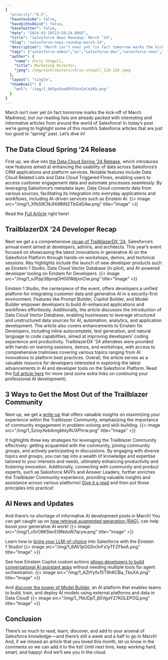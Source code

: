 ```yaml
---
{
  "priority":"0.5",
  "haveYoutube": false,
  "haveGithubGist": false,
  "haveTwitter": false,
  "date": "2024-03-20T23:59:24.000Z",
  "title": "Salesforce News Roundup: March ‘24",
  "Slug": "salesforce-news-roundup-march-24",
  "description": "March isn’t over yet (in fact tomorrow marks the kick-off of March Madness), but our reading lists are already packed with interesting and informative articles from around the world of Salesforce!.",
  "tags": ["salesforce-admin","ai","salesforce-dev","salesforce-news","salesforce"],
  "author": {
    "name": Chris Stegall,
    "title": Marketing Director,
    "jpeg": /img/contributors/chris-stegall_128-128.jpeg
  },
  "layout": "single",
  "thumbnail": {
    "url": "/img/1_OAYpa3uvKRYO1kxCmlm1KQ.png"
  }
}
---
```

March isn’t over yet (in fact tomorrow marks the kick-off of March Madness), but our reading lists are already packed with interesting and informative articles from around the world of Salesforce!
In today’s post we’re going to highlight some of this month’s Salesforce articles that are just too good to “spring” past.
Let’s dive in!

## The Data Cloud Spring ’24 Release

First up, we dive into [the Data Cloud Spring ’24 Release](https://www.salesforce.com/news/stories/data-cloud-tdx-news/), which introduces new features aimed at enhancing the usability of data across Salesforce’s CRM applications and platform services. Notable features include Data Cloud Related Lists and Data Cloud Triggered Flows, enabling users to access customer engagement data and automate processes seamlessly. By leveraging Salesforce’s metadata layer, Data Cloud connects data from various sources, facilitating its integration into everyday applications and workflows, including AI-driven services such as Einstein AI.
{{< image src="/img/1_XfbS9CNJHi98tN2TbGdGAw.png" title="Image" >}}

Read the [Full Article](https://www.salesforce.com/news/stories/data-cloud-tdx-news/) right here!

## TrailblazerDX ’24 Developer Recap

Next we get a a comprehensive [recap of TrailblazerDX ’24](https://developer.salesforce.com/blogs/2024/03/trailblazerdx-24-developer-recap), Salesforce’s annual event aimed at developers, admins, and architects. This year’s event focused on showcasing the latest innovations in generative AI on the Salesforce Platform through hands-on workshops, demos, and technical sessions. Key highlights include the launch of new developer products such as Einstein 1 Studio, Data Cloud Vector Database (in pilot), and AI-powered developer tooling on Einstein for Developers.
{{< image src="/img/1_vJPpp38pnqOHG0WdjxnClw.png" title="Image" >}}

Einstein 1 Studio, the centerpiece of the event, offers developers a unified platform for integrating customer data and generative AI in a security-first environment. Features like Prompt Builder, Copilot Builder, and Model Builder empower developers to build AI-enhanced applications and workflows effortlessly. Additionally, the article discusses the introduction of Data Cloud Vector Database, enabling businesses to leverage structured and unstructured data sources for AI, automation, analytics, and application development.
The article also covers enhancements to Einstein for Developers, including inline autocomplete, test generation, and natural language to code capabilities, aimed at improving developers’ coding experience and productivity. TrailblazerDX ’24 attendees were provided with hands-on learning sessions, demos, and workshops, with access to comprehensive trailmixes covering various topics ranging from AI innovations to platform best practices. Overall, the article serves as a valuable resource for developers interested in exploring the latest advancements in AI and developer tools on the Salesforce Platform.
Read the [full article here](https://developer.salesforce.com/blogs/2024/03/trailblazerdx-24-developer-recap) for more (and some extra links on continuing your professional AI development).

## 3 Ways to Get the Most Out of the Trailblazer Community

Next up, we get a [write-up](https://www.salesforce.com/blog/get-the-most-out-of-the-trailblazer-community/) that offers valuable insights on maximizing your experience within the Trailblazer Community, emphasizing the importance of community engagement in problem-solving and skill-building.
{{< image src="/img/1_SzioyXebAmgbhIyRUXPhrw.png" title="Image" >}}

It highlights three key strategies for leveraging the Trailblazer Community effectively: getting acquainted with the community, joining community groups, and actively participating in discussions. By engaging with diverse topics and groups, you can tap into a wealth of knowledge and expertise tailored to your interests and needs, ultimately enhancing productivity and fostering innovation.
Additionally, connecting with community and product experts, such as Salesforce MVPs and Answer Leaders, further enriches the Trailblazer Community experience, providing valuable insights and assistance across various platforms!
[Give it a read](https://www.salesforce.com/blog/get-the-most-out-of-the-trailblazer-community/) and then put those principles into practice!

## AI News and Updates

And there’s no shortage of informative AI development posts in March!
You can get caught up on [how retrieval augmented generation (RAG)](https://www.salesforce.com/blog/what-is-retrieval-augmented-generation/), can help boost your generative AI work!
{{< image src="/img/1_v5rO6K5IerEI9NduW7qryw.png" title="Image" >}}

Learn how to [bring your LLM-of-choice](https://developer.salesforce.com/blogs/2024/03/bring-your-own-large-language-model-in-einstein-1-studio) into Salesforce with the Einstein 1 Studio!
{{< image src="/img/1_6AV1pGQ5n3vFs1yTFZFbxA.png" title="Image" >}}

See how Einstein Copilot custom actions [allows developers to build conversational AI assistant apps](https://developer.salesforce.com/blogs/2024/03/build-custom-copilot-actions-using-apex) without needing multiple tools for agent orchestration.
{{< image src="/img/1_AZtYyfu15T9hKCBa_TbsXA.png" title="Image" >}}

And [discover the power of Model Builder](https://developer.salesforce.com/blogs/2024/03/use-model-builder-to-integrate-databricks-models-with-salesforce), an AI platform that enables teams to build, train, and deploy AI models using external platforms and data in Data Cloud!
{{< image src="/img/1_7NUDpT_85VgoY27KGLEPOQ.png" title="Image" >}}


## Conclusion

There’s so much to read, learn, discover, and add to your arsenal of Salesforce knowledge — and there’s still a week and a half to go in March!
And, if we missed an article that you loved this month, let us know in the comments so we can add it to the list!
Until next time, keep working hard, smart, and happy! And we’ll see you in the cloud.
